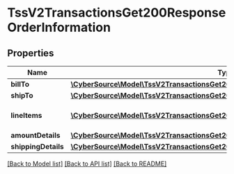 # TssV2TransactionsGet200ResponseOrderInformation

## Properties
Name | Type | Description | Notes
------------ | ------------- | ------------- | -------------
**billTo** | [**\CyberSource\Model\TssV2TransactionsGet200ResponseOrderInformationBillTo**](TssV2TransactionsGet200ResponseOrderInformationBillTo.md) |  | [optional] 
**shipTo** | [**\CyberSource\Model\TssV2TransactionsGet200ResponseOrderInformationShipTo**](TssV2TransactionsGet200ResponseOrderInformationShipTo.md) |  | [optional] 
**lineItems** | [**\CyberSource\Model\TssV2TransactionsGet200ResponseOrderInformationLineItems[]**](TssV2TransactionsGet200ResponseOrderInformationLineItems.md) | Transaction Line Item data. | [optional] 
**amountDetails** | [**\CyberSource\Model\TssV2TransactionsGet200ResponseOrderInformationAmountDetails**](TssV2TransactionsGet200ResponseOrderInformationAmountDetails.md) |  | [optional] 
**shippingDetails** | [**\CyberSource\Model\TssV2TransactionsGet200ResponseOrderInformationShippingDetails**](TssV2TransactionsGet200ResponseOrderInformationShippingDetails.md) |  | [optional] 

[[Back to Model list]](../README.md#documentation-for-models) [[Back to API list]](../README.md#documentation-for-api-endpoints) [[Back to README]](../README.md)


